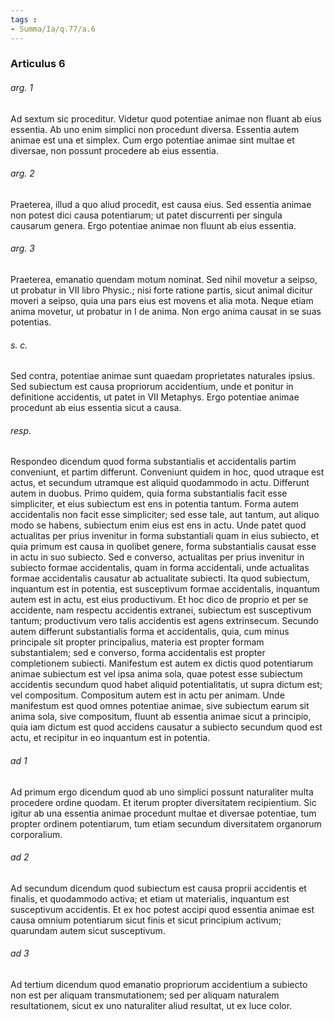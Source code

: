 ```yaml
---
tags : 
- Summa/Ia/q.77/a.6
---
```


### Articulus 6

###### arg. 1
Ad sextum sic proceditur. Videtur quod potentiae animae non fluant ab eius essentia. Ab uno enim simplici non procedunt diversa. Essentia autem animae est una et simplex. Cum ergo potentiae animae sint multae et diversae, non possunt procedere ab eius essentia.

###### arg. 2
Praeterea, illud a quo aliud procedit, est causa eius. Sed essentia animae non potest dici causa potentiarum; ut patet discurrenti per singula causarum genera. Ergo potentiae animae non fluunt ab eius essentia.

###### arg. 3
Praeterea, emanatio quendam motum nominat. Sed nihil movetur a seipso, ut probatur in VII libro Physic.; nisi forte ratione partis, sicut animal dicitur moveri a seipso, quia una pars eius est movens et alia mota. Neque etiam anima movetur, ut probatur in I de anima. Non ergo anima causat in se suas potentias.

###### s. c.
Sed contra, potentiae animae sunt quaedam proprietates naturales ipsius. Sed subiectum est causa propriorum accidentium, unde et ponitur in definitione accidentis, ut patet in VII Metaphys. Ergo potentiae animae procedunt ab eius essentia sicut a causa.

###### resp.
Respondeo dicendum quod forma substantialis et accidentalis partim conveniunt, et partim differunt. Conveniunt quidem in hoc, quod utraque est actus, et secundum utramque est aliquid quodammodo in actu. Differunt autem in duobus. Primo quidem, quia forma substantialis facit esse simpliciter, et eius subiectum est ens in potentia tantum. Forma autem accidentalis non facit esse simpliciter; sed esse tale, aut tantum, aut aliquo modo se habens, subiectum enim eius est ens in actu. Unde patet quod actualitas per prius invenitur in forma substantiali quam in eius subiecto, et quia primum est causa in quolibet genere, forma substantialis causat esse in actu in suo subiecto. Sed e converso, actualitas per prius invenitur in subiecto formae accidentalis, quam in forma accidentali, unde actualitas formae accidentalis causatur ab actualitate subiecti. Ita quod subiectum, inquantum est in potentia, est susceptivum formae accidentalis, inquantum autem est in actu, est eius productivum. Et hoc dico de proprio et per se accidente, nam respectu accidentis extranei, subiectum est susceptivum tantum; productivum vero talis accidentis est agens extrinsecum. Secundo autem differunt substantialis forma et accidentalis, quia, cum minus principale sit propter principalius, materia est propter formam substantialem; sed e converso, forma accidentalis est propter completionem subiecti. Manifestum est autem ex dictis quod potentiarum animae subiectum est vel ipsa anima sola, quae potest esse subiectum accidentis secundum quod habet aliquid potentialitatis, ut supra dictum est; vel compositum. Compositum autem est in actu per animam. Unde manifestum est quod omnes potentiae animae, sive subiectum earum sit anima sola, sive compositum, fluunt ab essentia animae sicut a principio, quia iam dictum est quod accidens causatur a subiecto secundum quod est actu, et recipitur in eo inquantum est in potentia.

###### ad 1
Ad primum ergo dicendum quod ab uno simplici possunt naturaliter multa procedere ordine quodam. Et iterum propter diversitatem recipientium. Sic igitur ab una essentia animae procedunt multae et diversae potentiae, tum propter ordinem potentiarum, tum etiam secundum diversitatem organorum corporalium.

###### ad 2
Ad secundum dicendum quod subiectum est causa proprii accidentis et finalis, et quodammodo activa; et etiam ut materialis, inquantum est susceptivum accidentis. Et ex hoc potest accipi quod essentia animae est causa omnium potentiarum sicut finis et sicut principium activum; quarundam autem sicut susceptivum.

###### ad 3
Ad tertium dicendum quod emanatio propriorum accidentium a subiecto non est per aliquam transmutationem; sed per aliquam naturalem resultationem, sicut ex uno naturaliter aliud resultat, ut ex luce color.

